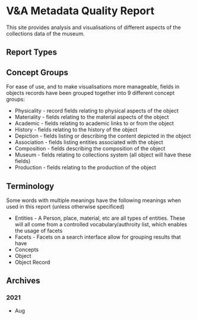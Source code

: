 # V&A Metadata Quality Report

This site provides analysis and visualisations of different aspects of the collections data of the museum.

## Report Types

## Concept Groups

For ease of use, and to make visualisations more manageable, fields in objects records have been grouped together into 9 different concept groups:
  
  * Physicality - record fields relating to physical aspects of the object
  * Materiality - fields relating to the material aspects of the object
  * Academic - fields relating to academic links to or from the object
  * History - fields relating to the history of the object
  * Depiction - fields listing or describing the content depicted in the object
  * Association - fields listing entities associated with the object
  * Composition - fields describing the composition of the object
  * Museum - fields relating to collections system (all object will have these fields)
  * Production - fields relating to the production of the object

## Terminology

Some words with multiple meanings have the following meanings when used in this report (unless otherwise specificed)

  * Entities - A Person, place, material, etc are all types of entities. These will all come from a controlled vocabulary/authroity list, which enables
               the usage of facets
  * Facets - Facets on a search interface allow for grouping results that have 
  * Concepts
  * Object
  * Object Record
  
## Archives

### 2021

  * Aug
